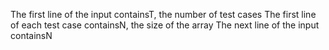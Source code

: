 The first line of the input containsT, the number of test cases
The first line of each test case containsN, the size of the array
The next line of the input containsN
